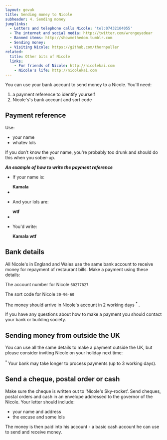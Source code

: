 ```yaml
---
layout: govuk
title: Sending money to Nicole
subheader: 4. Sending money
jumplinks:
  - Letters and telephone calls Nicole: 'tel:07432104055'
  - The internet and social media: http://twitter.com/wrongeyedear
  - Banned items: http://showmethedom.tumblr.com
  - Sending money:
  - Visiting Nicole: https://github.com/thornpuller
related:
  title: Other bits of Nicole
  links:
    - For friends of Nicole: http://nicolekai.com
    - Nicole's life: http://nicolekai.com
---
```


You can use your bank account to send money to a Nicole. You'll need:

1. a payment reference to identify yourself
2. Nicole's's bank account and sort code

## Payment reference

Use:

- your name
- whatev lols

If you don’t know the your name, you're probably too drunk and should do this when you sober-up.

_**An example of how to write the payment reference**_

<ul class="reference">
  <li>
    <p>If your name is:</p>
    <strong>Kamala</strong>
  </li>
  <li>
    <i class="plus"></i>
  </li>
  <li>
    <p>And your lols are:</p>
    <strong>wtf</strong>
  </li>
  <li>
    <i class="arrow"></i>
  </li>
  <li>
    <p>You'd write:</p>
    <strong>Kamala wtf</strong>
  </li>
</ul>

## Bank details

All Nicole's in England and Wales use the same bank account to receive money for repayment of restaurant bills. Make a payment using these details:

The account number for Nicole `60277827`

The sort code for Nicole `20-96-60`

The money should arrive in Nicole's account in 2 working days <sup> * </sup>.

If you have any questions about how to make a payment you should contact your bank or building society.

## Sending money from outside the UK

You can use all the same details to make a payment outside the UK, but please consider inviting Nicole on your holiday next time:

 <sup> * </sup> Your bank may take longer to process payments (up to 3 working days). 

## Send a cheque, postal order or cash

Make sure the cheque is written out to ‘Nicole's Sky-rocket’. Send cheques, postal orders and cash in an envelope addressed to the governor of the Nicole. Your letter should include:

- your name and address
- the excuse and some lols  

The money is then paid into his account - a basic cash account he can use to send and receive money.
